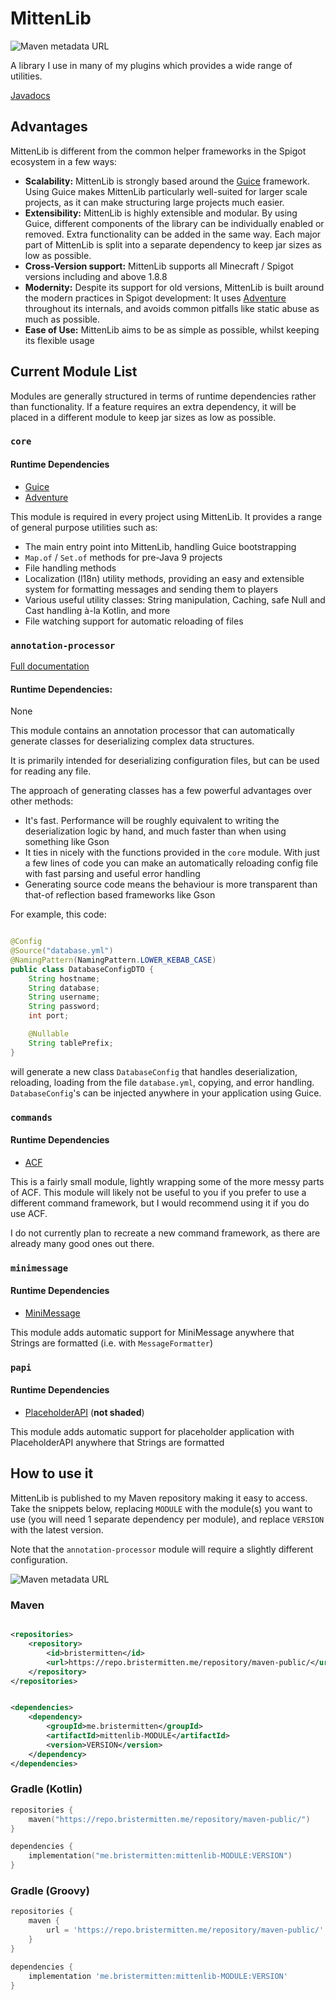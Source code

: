 # MittenLib

![Maven metadata URL](https://img.shields.io/maven-metadata/v?metadataUrl=https%3A%2F%2Frepo.bristermitten.me%2Frepository%2Fmaven-public%2Fme%2Fbristermitten%2Fmittenlib-core%2Fmaven-metadata.xml)

A library I use in many of my plugins which provides a wide range of utilities.

[Javadocs](https://knightzmc.github.io/mittenlib/)



## Advantages

MittenLib is different from the common helper frameworks in the Spigot ecosystem in a few ways:

* **Scalability:** MittenLib is strongly based around the [Guice](https://github.com/google/guice/) framework.
  Using Guice makes MittenLib particularly well-suited for larger scale projects, as it
  can make structuring large projects much easier.
* **Extensibility:** MittenLib is highly extensible and modular. By using Guice, different components of the library
  can be individually enabled or removed. Extra functionality can be added in the same way. Each major
  part of MittenLib is split into a separate dependency to keep jar sizes as low as possible.
* **Cross-Version support:** MittenLib supports all Minecraft / Spigot versions including and above 1.8.8
* **Modernity:** Despite its support for old versions, MittenLib is built around the modern practices in Spigot
  development: It uses [Adventure](https://docs.adventure.kyori.net/) throughout its internals, and avoids common
  pitfalls like static abuse as much as possible.
* **Ease of Use:** MittenLib aims to be as simple as possible, whilst keeping its flexible usage

## Current Module List

Modules are generally structured in terms of runtime dependencies
rather than functionality. If a feature requires an extra dependency,
it will be placed in a different module to keep jar sizes as low as possible.

### `core`

#### Runtime Dependencies

* [Guice](https://github.com/google/guice/)
* [Adventure](https://docs.adventure.kyori.net/)

This module is required in every project using MittenLib.
It provides a range of general purpose utilities such as:

* The main entry point into MittenLib, handling Guice bootstrapping
* `Map.of` / `Set.of` methods for pre-Java 9 projects
* File handling methods
* Localization (l18n) utility methods, providing an easy and extensible system for formatting messages and sending them
  to players
* Various useful utility classes: String manipulation, Caching, safe Null and Cast handling à-la Kotlin, and more
* File watching support for automatic reloading of files

### `annotation-processor`

[Full documentation](./annotation-processor/README.md)

#### Runtime Dependencies:

None

This module contains an annotation processor that can automatically
generate classes for deserializing complex data structures.

It is primarily intended for deserializing configuration files,
but can be used for reading any file.

The approach of generating classes has a few powerful advantages over other methods:

* It's fast. Performance will be roughly equivalent to writing the deserialization logic by hand, and much faster than
  when using something like Gson
* It ties in nicely with the functions provided in the `core` module. With just a few lines of code you can make an
  automatically reloading config file with fast parsing and useful error handling
* Generating source code means the behaviour is more transparent than that-of reflection based frameworks like Gson

For example, this code:

```java

@Config
@Source("database.yml")
@NamingPattern(NamingPattern.LOWER_KEBAB_CASE)
public class DatabaseConfigDTO {
    String hostname;
    String database;
    String username;
    String password;
    int port;

    @Nullable
    String tablePrefix;
}
```

will generate a new class `DatabaseConfig` that handles
deserialization, reloading, loading from the file `database.yml`, copying, and
error handling. `DatabaseConfig`'s can be injected anywhere in your application using Guice.

### `commands`

#### Runtime Dependencies

* [ACF](https://github.com/aikar/commands/)

This is a fairly small module, lightly wrapping some of the more messy parts of
ACF. This module will likely not be useful to you if you prefer to use a different command framework,
but I would recommend using it if you do use ACF.

I do not currently plan to recreate a new command framework, as there are already many good ones
out there.

### `minimessage`

#### Runtime Dependencies

- [MiniMessage](https://docs.adventure.kyori.net/minimessage/)

This module adds automatic support for MiniMessage anywhere that Strings are formatted
(i.e. with `MessageFormatter`)

### `papi`

#### Runtime Dependencies

- [PlaceholderAPI](https://www.spigotmc.org/resources/placeholderapi.6245/) (**not shaded**)

This module adds automatic support for placeholder application with PlaceholderAPI anywhere that Strings are formatted

## How to use it

MittenLib is published to my Maven repository making it easy to access.
Take the snippets below, replacing `MODULE` with the module(s) you want to use (you will need 1 separate dependency
per module),
and replace `VERSION` with the latest version.

Note that the `annotation-processor` module will require a slightly different
configuration.

![Maven metadata URL](https://img.shields.io/maven-metadata/v?metadataUrl=https%3A%2F%2Frepo.bristermitten.me%2Frepository%2Fmaven-public%2Fme%2Fbristermitten%2Fmittenlib-core%2Fmaven-metadata.xml)

### Maven

```xml

<repositories>
    <repository>
        <id>bristermitten</id>
        <url>https://repo.bristermitten.me/repository/maven-public/</url>
    </repository>
</repositories>
```

```xml

<dependencies>
    <dependency>
        <groupId>me.bristermitten</groupId>
        <artifactId>mittenlib-MODULE</artifactId>
        <version>VERSION</version>
    </dependency>
</dependencies>
```

### Gradle (Kotlin)

```kotlin
repositories {
    maven("https://repo.bristermitten.me/repository/maven-public/")
}

dependencies {
    implementation("me.bristermitten:mittenlib-MODULE:VERSION")
}
```

### Gradle (Groovy)

```groovy
repositories {
    maven {
        url = 'https://repo.bristermitten.me/repository/maven-public/'
    }
}

dependencies {
    implementation 'me.bristermitten:mittenlib-MODULE:VERSION'
}
```
